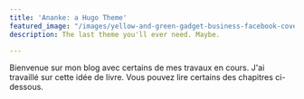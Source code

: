 ```yaml
---
title: 'Ananke: a Hugo Theme'
featured_image: "/images/yellow-and-green-gadget-business-facebook-cover.png"
description: The last theme you'll ever need. Maybe.

---
```

Bienvenue sur mon blog avec certains de mes travaux en cours. J'ai travaillé sur cette idée de livre. Vous pouvez lire certains des chapitres ci-dessous.